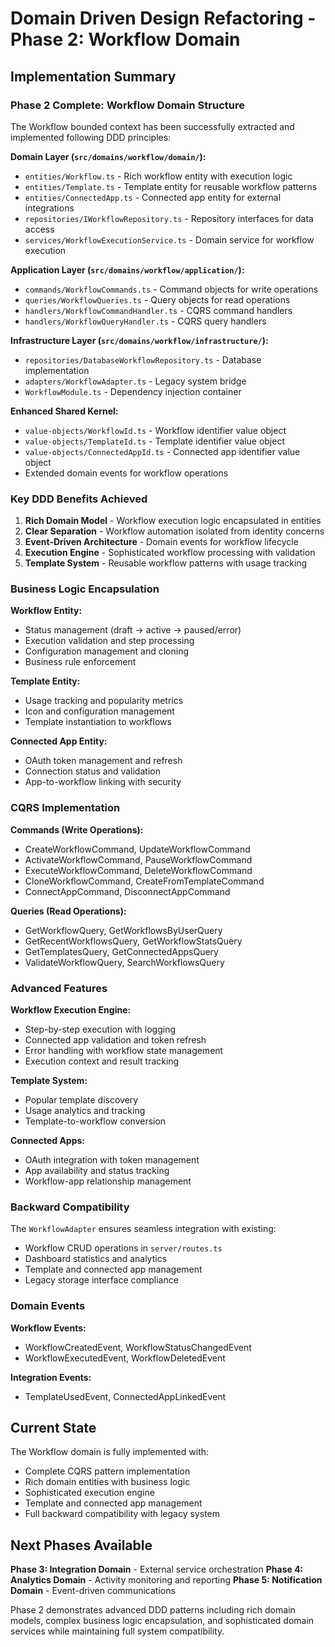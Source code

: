 # Domain Driven Design Refactoring - Phase 2: Workflow Domain

## Implementation Summary

### Phase 2 Complete: Workflow Domain Structure

The Workflow bounded context has been successfully extracted and implemented following DDD principles:

**Domain Layer (`src/domains/workflow/domain/`):**
- `entities/Workflow.ts` - Rich workflow entity with execution logic
- `entities/Template.ts` - Template entity for reusable workflow patterns
- `entities/ConnectedApp.ts` - Connected app entity for external integrations
- `repositories/IWorkflowRepository.ts` - Repository interfaces for data access
- `services/WorkflowExecutionService.ts` - Domain service for workflow execution

**Application Layer (`src/domains/workflow/application/`):**
- `commands/WorkflowCommands.ts` - Command objects for write operations
- `queries/WorkflowQueries.ts` - Query objects for read operations
- `handlers/WorkflowCommandHandler.ts` - CQRS command handlers
- `handlers/WorkflowQueryHandler.ts` - CQRS query handlers

**Infrastructure Layer (`src/domains/workflow/infrastructure/`):**
- `repositories/DatabaseWorkflowRepository.ts` - Database implementation
- `adapters/WorkflowAdapter.ts` - Legacy system bridge
- `WorkflowModule.ts` - Dependency injection container

**Enhanced Shared Kernel:**
- `value-objects/WorkflowId.ts` - Workflow identifier value object
- `value-objects/TemplateId.ts` - Template identifier value object
- `value-objects/ConnectedAppId.ts` - Connected app identifier value object
- Extended domain events for workflow operations

### Key DDD Benefits Achieved

1. **Rich Domain Model** - Workflow execution logic encapsulated in entities
2. **Clear Separation** - Workflow automation isolated from identity concerns
3. **Event-Driven Architecture** - Domain events for workflow lifecycle
4. **Execution Engine** - Sophisticated workflow processing with validation
5. **Template System** - Reusable workflow patterns with usage tracking

### Business Logic Encapsulation

**Workflow Entity:**
- Status management (draft → active → paused/error)
- Execution validation and step processing
- Configuration management and cloning
- Business rule enforcement

**Template Entity:**
- Usage tracking and popularity metrics
- Icon and configuration management
- Template instantiation to workflows

**Connected App Entity:**
- OAuth token management and refresh
- Connection status and validation
- App-to-workflow linking with security

### CQRS Implementation

**Commands (Write Operations):**
- CreateWorkflowCommand, UpdateWorkflowCommand
- ActivateWorkflowCommand, PauseWorkflowCommand
- ExecuteWorkflowCommand, DeleteWorkflowCommand
- CloneWorkflowCommand, CreateFromTemplateCommand
- ConnectAppCommand, DisconnectAppCommand

**Queries (Read Operations):**
- GetWorkflowQuery, GetWorkflowsByUserQuery
- GetRecentWorkflowsQuery, GetWorkflowStatsQuery
- GetTemplatesQuery, GetConnectedAppsQuery
- ValidateWorkflowQuery, SearchWorkflowsQuery

### Advanced Features

**Workflow Execution Engine:**
- Step-by-step execution with logging
- Connected app validation and token refresh
- Error handling with workflow state management
- Execution context and result tracking

**Template System:**
- Popular template discovery
- Usage analytics and tracking
- Template-to-workflow conversion

**Connected Apps:**
- OAuth integration with token management
- App availability and status tracking
- Workflow-app relationship management

### Backward Compatibility

The `WorkflowAdapter` ensures seamless integration with existing:
- Workflow CRUD operations in `server/routes.ts`
- Dashboard statistics and analytics
- Template and connected app management
- Legacy storage interface compliance

### Domain Events

**Workflow Events:**
- WorkflowCreatedEvent, WorkflowStatusChangedEvent
- WorkflowExecutedEvent, WorkflowDeletedEvent

**Integration Events:**
- TemplateUsedEvent, ConnectedAppLinkedEvent

## Current State

The Workflow domain is fully implemented with:
- Complete CQRS pattern implementation
- Rich domain entities with business logic
- Sophisticated execution engine
- Template and connected app management
- Full backward compatibility with legacy system

## Next Phases Available

**Phase 3: Integration Domain** - External service orchestration
**Phase 4: Analytics Domain** - Activity monitoring and reporting
**Phase 5: Notification Domain** - Event-driven communications

Phase 2 demonstrates advanced DDD patterns including rich domain models, complex business logic encapsulation, and sophisticated domain services while maintaining full system compatibility.